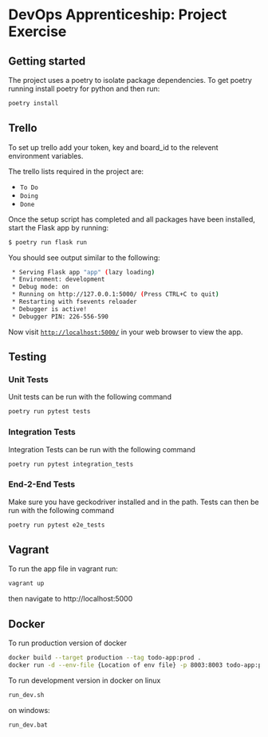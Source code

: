 # DevOps Apprenticeship: Project Exercise

## Getting started

The project uses a poetry to isolate package dependencies. To get poetry running install poetry for python and then run:

```bash
poetry install
```

## Trello

To set up trello add your token, key and board_id to the relevent environment variables.

The trello lists required in the project are:
- `To Do`
- `Doing`
- `Done`

Once the setup script has completed and all packages have been installed, start the Flask app by running:
```bash
$ poetry run flask run
```

You should see output similar to the following:
```bash
 * Serving Flask app "app" (lazy loading)
 * Environment: development
 * Debug mode: on
 * Running on http://127.0.0.1:5000/ (Press CTRL+C to quit)
 * Restarting with fsevents reloader
 * Debugger is active!
 * Debugger PIN: 226-556-590
```
Now visit [`http://localhost:5000/`](http://localhost:5000/) in your web browser to view the app.

## Testing

### Unit Tests

Unit tests can be run with the following command

```bash
poetry run pytest tests
```

### Integration Tests

Integration Tests can be run with the following command

```bash
poetry run pytest integration_tests
```

### End-2-End Tests

Make sure you have geckodriver installed and in the path.
Tests can then be run with the following command

```bash
poetry run pytest e2e_tests
```

## Vagrant

To run the app file in vagrant run:
```bash
vagrant up
```

then navigate to http://localhost:5000

## Docker
To run production version of docker

```bash
docker build --target production --tag todo-app:prod .
docker run -d --env-file {Location of env file} -p 8003:8003 todo-app:prod
```

To run development version in docker on linux

```bash
run_dev.sh
```

on windows:

```bash
run_dev.bat
```
